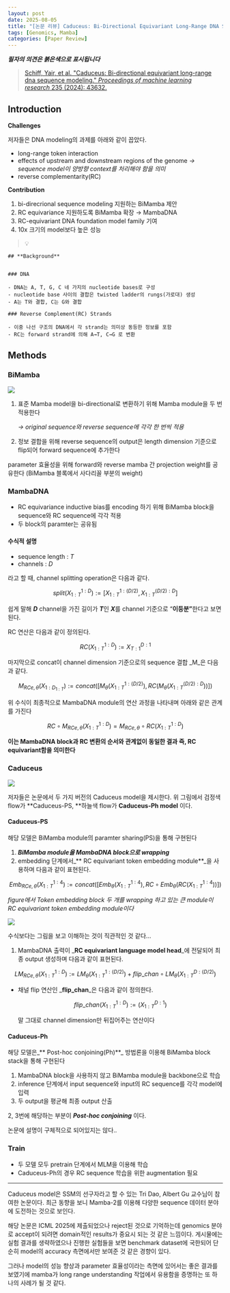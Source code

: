 ```yaml
---
layout: post
date: 2025-08-05
title: "[논문 리뷰] Caduceus: Bi-Directional Equivariant Long-Range DNA Sequence Modeling"
tags: [Genomics, Mamba]
categories: [Paper Review]
---
```


<span class="notion-red">_**필자의 의견은 붉은색으로 표시됩니다**_</span>


> [Schiff, Yair, et al. "Caduceus: Bi-directional equivariant long-range dna sequence modeling." ](https://pmc.ncbi.nlm.nih.gov/articles/PMC12189541/)[_Proceedings of machine learning research_](https://pmc.ncbi.nlm.nih.gov/articles/PMC12189541/)[ 235 (2024): 43632.](https://pmc.ncbi.nlm.nih.gov/articles/PMC12189541/)



## Introduction


**Challenges**


저자들은 DNA modeling의 과제를 아래와 같이 꼽았다.

- long-range token interaction
- effects of upstream and downstream regions of the genome 
_→ sequence model이 양방향 context를 처리해야 함을 의미_
- reverse complementarity(RC)

**Contribution**

1. bi-direcrional sequence modeling 지원하는 BiMamba 제안
1. RC equivariance 지원하도록 BiMamba 확장 → MambaDNA
1. RC-equivariant DNA foundation model family 기여
1. 10x 크기의 model보다 높은 성능

> 💡 


	## **Background**


	### DNA

	- DNA는 A, T, G, C 네 가지의 nucleotide bases로 구성
	- nucleotide base 사이의 결합은 twisted ladder의 rungs(가로대) 생성
	- A는 T와 결합, C는 G와 결합

	### Reverse Complement(RC) Strands

	- 이중 나선 구조의 DNA에서 각 strand는 의미상 동등한 정보를 포함
	- RC는 forward strand에 의해 A→T, C→G 로 변환


## Methods



### BiMamba


![](https://prod-files-secure.s3.us-west-2.amazonaws.com/542b861c-36a8-4051-84e5-8804b6728dba/2c247d59-7815-4980-99f0-8f0d21f445a7/image.png?X-Amz-Algorithm=AWS4-HMAC-SHA256&X-Amz-Content-Sha256=UNSIGNED-PAYLOAD&X-Amz-Credential=ASIAZI2LB466YVS3SPSO%2F20250816%2Fus-west-2%2Fs3%2Faws4_request&X-Amz-Date=20250816T100053Z&X-Amz-Expires=3600&X-Amz-Security-Token=IQoJb3JpZ2luX2VjECcaCXVzLXdlc3QtMiJIMEYCIQCHvx3L9IGARqAgEyRqAwSbGsR2j7VyHAPD33S5UT07KQIhAMRnnlgxHCvN2%2BCjmCyciP%2BonI3BcacIHtQH2Y1NWtOWKv8DCHAQABoMNjM3NDIzMTgzODA1IgyvEBexcAuX6zOx%2Bj0q3APyfsF52B2TurZSsvcfsciQ8Dniw9Li9RN0NOgFHGe9Gwe1uA4yzVLWJAgtzoqHDwvr1cwkyyUfICvpW9EpKyE2N%2Fv6Gih52e5WtIWOdmFixwrICSHqRuQCCKhYKIhrZrcXCsCUbDM590PYVNws6Wt8Xd%2F1T37%2B0z5o1BmTSVUmX6QMsNw0W9z596oW%2FXzsi64Ggl7LSADP2IY7yL77HvNIL0TYZ%2FHJFmy5kMDr6%2FD8GlK%2BMRdDfypHxSJFC1SEtqa%2BXHg8N%2BZRwT78Cqg76IViXiEWM58J5l11%2FnEz2%2Fw1eEhGOGRlgZFp3jIW%2B3FLBV7wfUmeEtXhzrbgBsKH7vN1ohmw1rMQFgH6APGkQt58a%2BrhaVotZkOXtMbrBls2tgosoovdJyjcm1yOPMjdfNiptyI8WybZ0EPkGMnc725a1CX8YYGAr6%2Bbwy%2FkGF%2B4f5toZ5vzA0Idmoo4Fj%2B6j7TozmA9B%2BbL4maoMpcfrQFshmTPFTMIdBbty3fh7JXszXEiu5bGutZ%2B4evuJohJA65HzmpqyYMcS8EJW%2FFiOA7bwj4TrvLcIe%2FeueW6hq0%2BOyBZLhry3NNPnAs5OaTLQatWpy4I6u%2BOxUSwmMaY%2Fag5IfS0IKmCBS7gc1lioTDr3IDFBjqkATGwZnSv5yxN2V7cUSqRJ6ybUCLbYej1FpkR81xbNM7JjQeg1mA0%2FSt20nbZbK7zAqvjQ7Q6hDYdT%2F7vgZqCgCh2rW27TvMA9JZBYDX3y2%2BKl5bVIMxv%2FEMfjrnEgliQmGoSs7bYikl1J5PpEiL7zwdru3DEx3d%2FKr8WjUgIziGD5igciEmYI67h0i7QKxoIYph7qOMta%2Be%2BoiVfS31MUplU66PR&X-Amz-Signature=fe1b2636fdddeb7f2713e49ab71db23f3d85aa1b8346406a4a7875ee32c696f8&X-Amz-SignedHeaders=host&x-amz-checksum-mode=ENABLED&x-id=GetObject)

1. 표준 Mamba model을 bi-directional로 변환하기 위해 Mamba module을 두 번 적용한다

	_→ original sequence와 reverse sequence에 각각 한 번씩 적용_

1. 정보 결합을 위해 reverse sequence의 output은 length dimension 기준으로 flip되어 forward sequence에 추가한다

parameter 효율성을 위해 forward와 reverse mamba 간 projection weight를 공유한다 (BiMamba 블록에서 사다리꼴 부분의 weight)



### MambaDNA

- RC equivariance inductive bias를 encoding 하기 위해 BiMamba block을 sequence와 RC sequence에 각각 적용
- 두 block의 paramter는 공유됨


#### 수식적 설명

- sequence length : _T_
- channels : _D_

라고 할 때,  channel splitting operation은 다음과 같다.


$$
split(X^{1:D}_{1:T}):=[X^{1:(D/2)}_{1:T},X^{(D/2):D}_{1:T}]
$$


<span class="notion-red">쉽게 말해 </span><span class="notion-red">_**D**_</span><span class="notion-red"> channel을 가진 길이가 </span><span class="notion-red">_**T**_</span><span class="notion-red">인 </span><span class="notion-red">_**X**_</span><span class="notion-red">를 channel 기준으로 “</span><span class="notion-red">**이등분”**</span><span class="notion-red">한다고 보면 된다.</span>


RC 연산은 다음과 같이 정의된다.


$$
RC(X^{1:D}_{1:T}):=X^{D:1}_{T:1}
$$


마지막으로 concat이 channel dimension 기준으로의 sequence 결합 _M_은 다음과 같다.


$$
M_{RCe,\theta}(X_{1:D_{1:T}}):=concat([M_{\theta}(X^{1:(D/2)}_{1:T}),RC(M_{\theta}(X^{(D/2):D}_{1:T}))])
$$


위 수식이 최종적으로 MambaDNA module의 연산 과정을 나타내며 아래와 같은 관계를 가진다


$$
RC\circ M_{RCe,\theta}(X^{1:D}_{1:T}) = M_{RCe,\theta} \circ RC(X^{1:D}_{1:T})
$$


**이는 MambaDNA block과 RC 변환의 순서와 관계없이 동일한 결과 즉, RC equivariant함을 의미한다**



### Caduceus


![](https://prod-files-secure.s3.us-west-2.amazonaws.com/542b861c-36a8-4051-84e5-8804b6728dba/f94a60d7-8145-473b-aef9-7c68d3ec604a/image.png?X-Amz-Algorithm=AWS4-HMAC-SHA256&X-Amz-Content-Sha256=UNSIGNED-PAYLOAD&X-Amz-Credential=ASIAZI2LB466YVS3SPSO%2F20250816%2Fus-west-2%2Fs3%2Faws4_request&X-Amz-Date=20250816T100053Z&X-Amz-Expires=3600&X-Amz-Security-Token=IQoJb3JpZ2luX2VjECcaCXVzLXdlc3QtMiJIMEYCIQCHvx3L9IGARqAgEyRqAwSbGsR2j7VyHAPD33S5UT07KQIhAMRnnlgxHCvN2%2BCjmCyciP%2BonI3BcacIHtQH2Y1NWtOWKv8DCHAQABoMNjM3NDIzMTgzODA1IgyvEBexcAuX6zOx%2Bj0q3APyfsF52B2TurZSsvcfsciQ8Dniw9Li9RN0NOgFHGe9Gwe1uA4yzVLWJAgtzoqHDwvr1cwkyyUfICvpW9EpKyE2N%2Fv6Gih52e5WtIWOdmFixwrICSHqRuQCCKhYKIhrZrcXCsCUbDM590PYVNws6Wt8Xd%2F1T37%2B0z5o1BmTSVUmX6QMsNw0W9z596oW%2FXzsi64Ggl7LSADP2IY7yL77HvNIL0TYZ%2FHJFmy5kMDr6%2FD8GlK%2BMRdDfypHxSJFC1SEtqa%2BXHg8N%2BZRwT78Cqg76IViXiEWM58J5l11%2FnEz2%2Fw1eEhGOGRlgZFp3jIW%2B3FLBV7wfUmeEtXhzrbgBsKH7vN1ohmw1rMQFgH6APGkQt58a%2BrhaVotZkOXtMbrBls2tgosoovdJyjcm1yOPMjdfNiptyI8WybZ0EPkGMnc725a1CX8YYGAr6%2Bbwy%2FkGF%2B4f5toZ5vzA0Idmoo4Fj%2B6j7TozmA9B%2BbL4maoMpcfrQFshmTPFTMIdBbty3fh7JXszXEiu5bGutZ%2B4evuJohJA65HzmpqyYMcS8EJW%2FFiOA7bwj4TrvLcIe%2FeueW6hq0%2BOyBZLhry3NNPnAs5OaTLQatWpy4I6u%2BOxUSwmMaY%2Fag5IfS0IKmCBS7gc1lioTDr3IDFBjqkATGwZnSv5yxN2V7cUSqRJ6ybUCLbYej1FpkR81xbNM7JjQeg1mA0%2FSt20nbZbK7zAqvjQ7Q6hDYdT%2F7vgZqCgCh2rW27TvMA9JZBYDX3y2%2BKl5bVIMxv%2FEMfjrnEgliQmGoSs7bYikl1J5PpEiL7zwdru3DEx3d%2FKr8WjUgIziGD5igciEmYI67h0i7QKxoIYph7qOMta%2Be%2BoiVfS31MUplU66PR&X-Amz-Signature=eb802b3090dd2ff48f85a20659c8a84d3f599ec7555441b41fb00366ee62444d&X-Amz-SignedHeaders=host&x-amz-checksum-mode=ENABLED&x-id=GetObject)


저자들은 논문에서 두 가지 버전의 Caduceus model을 제시한다. 위 그림에서 검정색 flow가 **Caduceus-PS, **하늘색 flow가 **Caduceus-Ph model** 이다.



#### Caduceus-PS


해당 모델은 BiMamba module의 paramter sharing(PS)을 통해 구현된다

1. _**BiMamba module을 MambaDNA block으로 wrapping**_
1. embedding 단계에서_** RC equivariant token embedding module**_을 사용하며 다음과 같이 표현된다.

$$
Emb_{RCe,\theta}(X^{1:4}_{1:T}):=concat([Emb_{\theta}(X^{1:4}_{1:T}),RC \circ Emb_{\theta}(RC(X^{1:4}_{1:T}))])
$$


_figure에서 Token embedding block 두 개를 wrapping 하고 있는 큰 module이 RC equivariant token embedding module이다_


![](https://prod-files-secure.s3.us-west-2.amazonaws.com/542b861c-36a8-4051-84e5-8804b6728dba/b175e4da-71eb-4e91-8c23-a06dabe673c9/image.png?X-Amz-Algorithm=AWS4-HMAC-SHA256&X-Amz-Content-Sha256=UNSIGNED-PAYLOAD&X-Amz-Credential=ASIAZI2LB466YVS3SPSO%2F20250816%2Fus-west-2%2Fs3%2Faws4_request&X-Amz-Date=20250816T100053Z&X-Amz-Expires=3600&X-Amz-Security-Token=IQoJb3JpZ2luX2VjECcaCXVzLXdlc3QtMiJIMEYCIQCHvx3L9IGARqAgEyRqAwSbGsR2j7VyHAPD33S5UT07KQIhAMRnnlgxHCvN2%2BCjmCyciP%2BonI3BcacIHtQH2Y1NWtOWKv8DCHAQABoMNjM3NDIzMTgzODA1IgyvEBexcAuX6zOx%2Bj0q3APyfsF52B2TurZSsvcfsciQ8Dniw9Li9RN0NOgFHGe9Gwe1uA4yzVLWJAgtzoqHDwvr1cwkyyUfICvpW9EpKyE2N%2Fv6Gih52e5WtIWOdmFixwrICSHqRuQCCKhYKIhrZrcXCsCUbDM590PYVNws6Wt8Xd%2F1T37%2B0z5o1BmTSVUmX6QMsNw0W9z596oW%2FXzsi64Ggl7LSADP2IY7yL77HvNIL0TYZ%2FHJFmy5kMDr6%2FD8GlK%2BMRdDfypHxSJFC1SEtqa%2BXHg8N%2BZRwT78Cqg76IViXiEWM58J5l11%2FnEz2%2Fw1eEhGOGRlgZFp3jIW%2B3FLBV7wfUmeEtXhzrbgBsKH7vN1ohmw1rMQFgH6APGkQt58a%2BrhaVotZkOXtMbrBls2tgosoovdJyjcm1yOPMjdfNiptyI8WybZ0EPkGMnc725a1CX8YYGAr6%2Bbwy%2FkGF%2B4f5toZ5vzA0Idmoo4Fj%2B6j7TozmA9B%2BbL4maoMpcfrQFshmTPFTMIdBbty3fh7JXszXEiu5bGutZ%2B4evuJohJA65HzmpqyYMcS8EJW%2FFiOA7bwj4TrvLcIe%2FeueW6hq0%2BOyBZLhry3NNPnAs5OaTLQatWpy4I6u%2BOxUSwmMaY%2Fag5IfS0IKmCBS7gc1lioTDr3IDFBjqkATGwZnSv5yxN2V7cUSqRJ6ybUCLbYej1FpkR81xbNM7JjQeg1mA0%2FSt20nbZbK7zAqvjQ7Q6hDYdT%2F7vgZqCgCh2rW27TvMA9JZBYDX3y2%2BKl5bVIMxv%2FEMfjrnEgliQmGoSs7bYikl1J5PpEiL7zwdru3DEx3d%2FKr8WjUgIziGD5igciEmYI67h0i7QKxoIYph7qOMta%2Be%2BoiVfS31MUplU66PR&X-Amz-Signature=83c3a3e1cdc2139a42990fc6bf849caf87ca3e5a8508f8ddc6042fcaa69e632c&X-Amz-SignedHeaders=host&x-amz-checksum-mode=ENABLED&x-id=GetObject)


<span class="notion-red">수식보다는 그림을 보고 이해하는 것이 직관적인 것 같다…</span>

1. MambaDNA 출력이 _**RC equivariant language model head**_에 전달되어 최종 output 생성하며 다음과 같이 표현된다.

$$
LM_{RCe,\theta}(X^{1:D}_{1:T}):= LM_{\theta}(X^{1:(D/2)}_{1:T})+flip\_chan\circ LM_{\theta}(X^{D:(D/2)}_{1:T})
$$

- 채널 flip 연산인 _**flip\_chan**_은 다음과 같이 정의한다.

	$$
	flip\_chan(X^{1:D}_{1:T}):=(X^{D:1}_{1:T})
	$$


	말 그대로 channel dimension만 뒤집어주는 연산이다



#### Caduceus-Ph


해당 모델은_** Post-hoc conjoining(Ph)**_ 방법론을 이용해 BiMamba block stack을 통해 구현된다

1. MambaDNA block을 사용하지 않고 BiMamba module을 backbone으로 학습
1. inference 단계에서 input sequence와 input의 RC sequence를 각각 model에 입력
1. 두 output을 평균해 최종 output 산출

2, 3번에 해당하는 부분이 _**Post-hoc conjoining**_ 이다.


<span class="notion-red">논문에 설명이 구체적으로 되어있지는 않다..</span>



### Train

- 두 모델 모두 pretrain 단계에서 MLM을 이용해 학습
- Caduceus-Ph의 경우 RC sequence 학습을 위한 augmentation 필요

---


<span class="notion-red">Caduceus model은 SSM의 선구자라고 할 수 있는 Tri Dao, Albert Gu 교수님이 참여한 논문이다. 최근 동향을 보니 Mamba-2를 이용해 다양한 sequence 데이터 분야에 도전하는 것으로 보인다.</span>


<span class="notion-red">해당 논문은 ICML 2025에 제출되었으나 reject된 것으로 기억하는데 genomics 분야로 accept이 되려면 domain적인 results가 중요시 되는 것 같은 느낌이다. 게시물에는 실험 결과를 생략하였으나 진행한 실험들을 보면 benchmark dataset에 국한되어 단순히 model의 accuracy 측면에서만 보여준 것 같은 경향이 있다.</span>


<span class="notion-red">그러나 model의 성능 향상과 parameter 효율성이라는 측면에 있어서는 좋은 결과를 보였기에 mamba가 long range understanding 작업에서 유용함을 증명하는 또 하나의 사례가 될 것 같다.</span>

